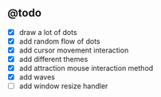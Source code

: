 ## @todo

- [x] draw a lot of dots
- [x] add random flow of dots
- [x] add cursor movement interaction
- [x] add different themes
- [x] add attraction mouse interaction method
- [x] add waves
- [ ] add window resize handler
